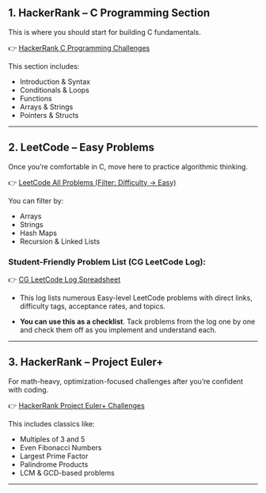 
## **1. HackerRank – C Programming Section**

This is where you should start for building C fundamentals.

👉 [HackerRank C Programming Challenges](https://www.hackerrank.com/domains/c?utm_source=codinggita.com)

This section includes:

* Introduction & Syntax
* Conditionals & Loops
* Functions
* Arrays & Strings
* Pointers & Structs

---

## **2. LeetCode – Easy Problems**

Once you’re comfortable in C, move here to practice algorithmic thinking.

👉 [LeetCode All Problems (Filter: Difficulty → Easy)](https://leetcode.com/problemset/all/?difficulty=EASY&utm_source=codinggita.com)

You can filter by:

* Arrays
* Strings
* Hash Maps
* Recursion & Linked Lists


### **Student-Friendly Problem List (CG LeetCode Log):**
  👉 [CG LeetCode Log Spreadsheet](https://docs.google.com/spreadsheets/d/1HmiBvclG6p337qkLtrbneWt4LHpcQ5mobKUFEtV_fBM/edit?usp=sharing)


  * This log lists numerous Easy-level LeetCode problems with direct links, difficulty tags, acceptance rates, and topics.

  * **You can use this as a checklist**. Tack problems from the log one by one and check them off as you implement and understand each.

---

## **3. HackerRank – Project Euler+**

For math-heavy, optimization-focused challenges after you’re confident with coding.

👉 [HackerRank Project Euler+ Challenges](https://www.hackerrank.com/projecteuler?utm_source=codinggita.com)

This includes classics like:

* Multiples of 3 and 5
* Even Fibonacci Numbers
* Largest Prime Factor
* Palindrome Products
* LCM & GCD-based problems

---

